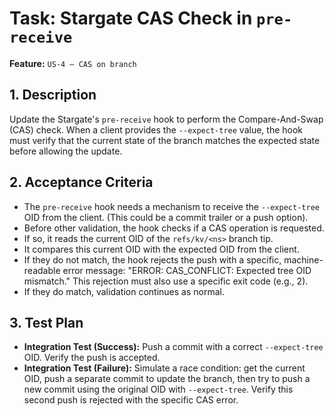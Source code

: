 # Task: Stargate CAS Check in `pre-receive`

**Feature:** `US-4 — CAS on branch`

## 1. Description

Update the Stargate's `pre-receive` hook to perform the Compare-And-Swap (CAS) check. When a client provides the `--expect-tree` value, the hook must verify that the current state of the branch matches the expected state before allowing the update.

## 2. Acceptance Criteria

- The `pre-receive` hook needs a mechanism to receive the `--expect-tree` OID from the client. (This could be a commit trailer or a push option).
- Before other validation, the hook checks if a CAS operation is requested.
- If so, it reads the current OID of the `refs/kv/<ns>` branch tip.
- It compares this current OID with the expected OID from the client.
- If they do not match, the hook rejects the push with a specific, machine-readable error message: "ERROR: CAS_CONFLICT: Expected tree OID mismatch." This rejection must also use a specific exit code (e.g., 2).
- If they do match, validation continues as normal.

## 3. Test Plan

- **Integration Test (Success):** Push a commit with a correct `--expect-tree` OID. Verify the push is accepted.
- **Integration Test (Failure):** Simulate a race condition: get the current OID, push a separate commit to update the branch, then try to push a new commit using the original OID with `--expect-tree`. Verify this second push is rejected with the specific CAS error.
